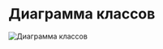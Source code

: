 # Диаграмма классов

![Диаграмма классов](https://pp.userapi.com/c851536/v851536657/423df/x1j4RGdmUGA.jpg)

